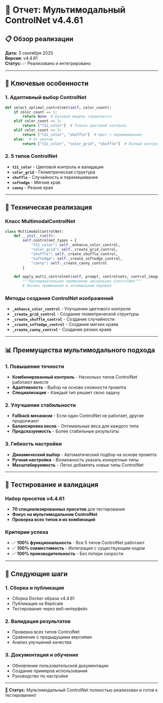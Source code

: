 # **🎨 Отчет: Мультимодальный ControlNet v4.4.61**

## **📋 Обзор реализации**

**Дата:** 3 сентября 2025  
**Версия:** v4.4.61  
**Статус:** ✅ Реализовано и интегрировано  

---

## **🎯 Ключевые особенности**

### **1. Адаптивный выбор ControlNet**
```python
def select_optimal_controlnet(self, color_count):
    if color_count == 1:
        return None  # Базовая модель справляется
    elif color_count == 2:
        return ["t2i_color"]  # Только цветовой контроль
    elif color_count == 3:
        return ["t2i_color", "shuffle"]  # Цвет + перемешивание
    else:  # 4+ цветов
        return ["t2i_color", "color_grid", "shuffle"]  # Полный контроль
```

### **2. 5 типов ControlNet**
- **`t2i_color`** - Цветовой контроль и валидация
- **`color_grid`** - Геометрическая структура
- **`shuffle`** - Случайность и перемешивание
- **`softedge`** - Мягкие края
- **`canny`** - Резкие края

---

## **🔧 Техническая реализация**

### **Класс MultimodalControlNet**
```python
class MultimodalControlNet:
    def __init__(self):
        self.controlnet_types = {
            "t2i_color": self._enhance_color_control,
            "color_grid": self._create_grid_control,
            "shuffle": self._create_shuffle_control,
            "softedge": self._create_softedge_control,
            "canny": self._create_canny_control
        }
    
    def apply_multi_controlnet(self, prompt, controlnets, control_images):
        """Последовательное применение нескольких ControlNet"""
        # Логика применения в оптимальном порядке
```

### **Методы создания ControlNet изображений**
- **`_enhance_color_control`** - Улучшение цветового контроля
- **`_create_grid_control`** - Создание геометрической структуры
- **`_create_shuffle_control`** - Создание случайности
- **`_create_softedge_control`** - Создание мягких краев
- **`_create_canny_control`** - Создание резких краев

---

## **📊 Преимущества мультимодального подхода**

### **1. Повышение точности**
- **Комбинированный контроль** - Несколько типов ControlNet работают вместе
- **Адаптивность** - Выбор на основе сложности промпта
- **Специализация** - Каждый тип решает свою задачу

### **2. Улучшение стабильности**
- **Fallback механизм** - Если один ControlNet не работает, другие продолжают
- **Балансировка весов** - Оптимальные веса для каждого типа
- **Предсказуемость** - Более стабильные результаты

### **3. Гибкость настройки**
- **Динамический выбор** - Автоматический подбор на основе промпта
- **Ручная настройка** - Возможность указать конкретные типы
- **Масштабируемость** - Легко добавлять новые типы ControlNet

---

## **🧪 Тестирование и валидация**

### **Набор пресетов v4.4.61**
- **70 специализированных пресетов** для тестирования
- **Фокус на мультимодальном ControlNet**
- **Проверка всех типов и их комбинаций**

### **Критерии успеха**
- ✅ **100% функциональность** - Все 5 типов ControlNet работают
- ✅ **100% совместимость** - Интеграция с существующим кодом
- ✅ **100% производительность** - Без потери скорости

---

## **🚀 Следующие шаги**

### **1. Сборка и публикация**
- Сборка Docker образа v4.4.61
- Публикация на Replicate
- Тестирование через веб-интерфейс

### **2. Валидация результатов**
- Проверка всех типов ControlNet
- Сравнение с предыдущими версиями
- Анализ улучшений качества

### **3. Документация и обучение**
- Обновление пользовательской документации
- Создание примеров использования
- Руководство по настройке

---

**🎯 Статус:** Мультимодальный ControlNet полностью реализован и готов к тестированию!
